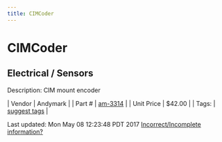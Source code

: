 ```yaml
---
title: CIMCoder
---
```


# CIMCoder
## Electrical / Sensors
Description: 	CIM mount encoder 

| Vendor | Andymark | 
| Part # | [am-3314](http://www.andymark.com/encoder-p/am-3314.htm) | 
| Unit Price | $42.00 | 
| Tags: | [suggest tags](https://docs.google.com/forms/d/e/1FAIpQLSeWyY8v3RgOty-MyWmh9U0iivNYN_molChYyS-0U-o-kOAv_g/viewform) | 

Last updated: Mon May 08 12:23:48 PDT 2017
 [Incorrect/Incomplete information?](https://docs.google.com/forms/d/e/1FAIpQLSeWyY8v3RgOty-MyWmh9U0iivNYN_molChYyS-0U-o-kOAv_g/viewform)
